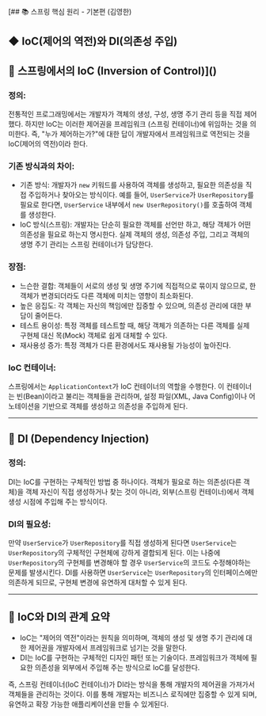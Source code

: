 [## 📚 스프링 핵심 원리 - 기본편 (김영한)
##  ◆ IoC(제어의 역전)와 DI(의존성 주입)
## 📌 스프링에서의 IoC (Inversion of Control)]()
### 정의:
전통적인 프로그래밍에서는 개발자가 객체의 생성, 구성, 생명 주기 관리 등을 직접 제어했다. 
하지만 IoC는 이러한 제어권을 프레임워크 (스프링 컨테이너)에 위임하는 것을 의미한다. 
즉, "누가 제어하는가?"에 대한 답이 개발자에서 프레임워크로 역전되는 것을 IoC(제어의 역전)이라 한다.

### 기존 방식과의 차이:
- 기존 방식: 개발자가 ```new``` 키워드를 사용하여 객체를 생성하고, 필요한 의존성을 직접 주입하거나 찾아오는 방식이다.
예를 들어, ```UserService```가 ```UserRepository```를 필요로 한다면, ```UserService``` 내부에서 
```new UserRepository()```를 호출하여 객체를 생성한다.
- IoC 방식(스프링): 개발자는 단순히 필요한 객체를 선언만 하고, 해당 객체가 어떤 의존성을 필요로 하는지 명시한다. 
실제 객체의 생성, 의존성 주입, 그리고 객체의 생명 주기 관리는 스프링 컨테이너가 담당한다.

### 장점:
- 느슨한 결합: 객체들이 서로의 생성 및 생명 주기에 직접적으로 묶이지 않으므로, 한 객체가 변경되더라도 다른 객체에 
미치는 영향이 최소화된다.
- 높은 응집도: 각 객체는 자신의 책임에만 집중할 수 있으며, 의존성 관리에 대한 부담이 줄어든다.
- 테스트 용이성: 특정 객체를 테스트할 때, 해당 객체가 의존하는 다른 객체를 실제 구현체 대신 목(Mock) 객체로 쉽게 대체할 수 있다.
- 재사용성 증가: 특정 객체가 다른 환경에서도 재사용될 가능성이 높아진다.

### IoC 컨테이너:
스프링에서는 ```ApplicationContext```가 IoC 컨테이너의 역할을 수행한다. 이 컨테이너는 빈(Bean)이라고 불리는 객체들을 
관리하며, 설정 파일(XML, Java Config)이나 어노테이션을 기반으로 객체를 생성하고 의존성을 주입하게 된다.

---

## 📌 DI (Dependency Injection)
### 정의:
DI는 IoC를 구현하는 구체적인 방법 중 하나이다. 객체가 필요로 하는 의존성(다른 객체)을 객체 자신이 직접 생성하거나 찾는 것이 아니라, 
외부(스프링 컨테이너)에서 객체 생성 시점에 주입해 주는 방식이다.

### DI의 필요성:
만약 ```UserService```가 ```UserRepository```를 직접 생성하게 된다면 ```UserService```는 ```UserRepository```의
구체적인 구현체에 강하게 결합되게 된다. 이는 나중에 ```UserRepository```의 구현체를 변경해야 할 경우 ```UserService```의 코드도 
수정해야하는 문제를 발생시킨다. DI를 사용하면 ```UserService```는 ```UserRepository```의 인터페이스에만 의존하게 되므로, 구현체
변경에 유연하게 대처할 수 있게 된다.

--- 

## 📌 IoC와 DI의 관계 요약
- IoC는 "제어의 역전"이라는 원칙을 의미하며, 객체의 생성 및 생명 주기 관리에 대한 제어권을 개발자에서 프레임워크로 넘기는 것을 말한다.
- DI는 IoC를 구현하는 구체적인 디자인 패턴 또는 기술이다. 프레임워크가 객체에 필요한 의존성을 외부에서 주입해 주는 방식으로 IoC를 달성한다.

즉, 스프링 컨테이너(IoC 컨테이너)가 DI라는 방식을 통해 개발자의 제어권을 가져가서 객체들을 관리하는 것이다. 이를 통해 개발자는 비즈니스 
로직에만 집중할 수 있게 되며, 유연하고 확장 가능한 애플리케이션을 만들 수 있게된다.







